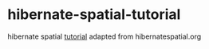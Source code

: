 # hibernate-spatial-tutorial
hibernate spatial [tutorial](http://www.hibernatespatial.org/documentation/02-Tutorial/01-tutorial4/) adapted from hibernatespatial.org
